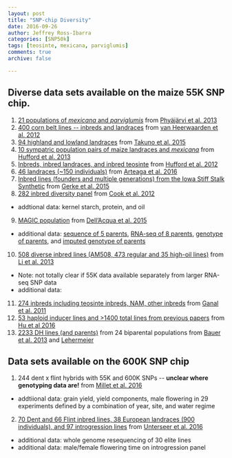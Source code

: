 ```yaml
---
layout: post
title: "SNP-chip Diversity"
date: 2016-09-26
author: Jeffrey Ross-Ibarra
categories: [SNP50k]
tags: [teosinte, mexicana, parviglumis]
comments: true
archive: false

---
```


## Diverse data sets available on the maize 55K SNP chip.

1. [21 populations of *mexicana* and *parviglumis*](http://datadryad.org/resource/doi:10.5061/dryad.8m648) from [Phyäjärvi et al. 2013](http://gbe.oxfordjournals.org/content/5/9/1594.full)
2. [400 corn belt lines -- inbreds and landraces](https://figshare.com/articles/van_Heerwaarden_et_al_2012/757738) from [van Heerwaarden et al. 2012](http://www.pnas.org/content/early/2012/07/12/1209275109.full.pdf#page=1&view=FitH)
3. [94 highland and lowland landraces](http://www.genetics.org/content/200/4/1297) from [Takuno et al. 2015](http://www.genetics.org/content/200/4/1297)
4. [10 sympatric population pairs of maize landraces and *mexicana*](https://figshare.com/articles/Hufford_et_al_2013/766356) from [Hufford et al. 2013](http://www.plosgenetics.org/article/info%3Adoi%2F10.1371%2Fjournal.pgen.1003477)
5. [Inbreds, inbred landraces, and inbred teosinte](https://figshare.com/articles/new_fileset/757736) from [Hufford et al. 2012](http://www.nature.com/ng/journal/v44/n7/full/ng.2309.html)
6. [46 landraces (~150 individuals)](http://datadryad.org/resource/doi:10.5061/dryad.4t20n) from [Arteaga et al. 2016](http://www.ncbi.nlm.nih.gov/pmc/articles/PMC4778591/)
7. [Inbred lines (founders and multiple generations) from the Iowa Stiff Stalk Synthetic](https://figshare.com/articles/Gerke_et_al_Iowa_RRS/1515061) from [Gerke et al. 2015](http://www.genetics.org/content/early/2015/09/18/genetics.115.182410)
8. [282 inbred diversity panel](http://cbsuss05.tc.cornell.edu/hdf5/select.asp) from [Cook et al. 2012](http://media.wix.com/ugd/fe9228_5ca9c5a7f6174a5bb0c85e67dec67dcc.pdf)
  * addtional data: kernel starch, protein, and oil
9. [MAGIC population](http://dx.doi.org/10.6084/m9.figshare.1437449) from [Dell’Acqua et al. 2015](https://genomebiology.biomedcentral.com/articles/10.1186/s13059-015-0716-z) 
  * additional data: [sequence of 5 parents](https://www.ncbi.nlm.nih.gov/bioproject/PRJNA272385/), [RNA-seq of 8 parents](https://www.ebi.ac.uk/arrayexpress/experiments/E-MTAB-3173/), [genotype of parents](http://dx.doi.org/10.6084/m9.figshare.1437453), and [imputed genotype of parents](http://dx.doi.org/10.6084/m9.figshare.1425350)
10. [508 diverse inbred lines (AM508, 473 regular and 35 high-oil lines)](http://www.maizego.org/Resources.html) from [Li et al. 2013](http://www.nature.com/ng/journal/v45/n1/full/ng.2484.html)
  * Note: not totally clear if 55K data available separately from larger RNA-seq SNP data
  * additional data: 
11. [274 inbreds including teosinte inbreds, NAM, other inbreds](http://journals.plos.org/plosone/article/file?type=supplementary&id=info:doi/10.1371/journal.pone.0028334.s009) from [Ganal et al. 2011](http://journals.plos.org/plosone/article?id=10.1371/journal.pone.0028334#s4)
12. [53 haploid inducer lines and >1400 total lines from previous papers](http://www.genetics.org/highwire/filestream/429991/field_highwire_adjunct_files/9/FileS4.zip) from [Hu et al 2016](http://www.genetics.org/content/early/2016/02/18/genetics.115.184234)
13. [2233 DH lines (and parents)](https://www.ncbi.nlm.nih.gov/geo/query/acc.cgi?acc=GSE50558) from 24 biparental populations from [Bauer et al. 2013](https://www.ncbi.nlm.nih.gov/pubmed/24050704) and [Lehermeier](https://www.ncbi.nlm.nih.gov/pubmed/25236445)

## Data sets available on the 600K SNP chip
1. 244 dent x flint hybrids with 55K and 600K SNPs -- **unclear where genotyping data are!** from [Millet et al. 2016](https://www.ncbi.nlm.nih.gov/pmc/articles/PMC5047082/)
  * addtiional data: grain yield, yield components, male flowering in 29 experiments defined by a combination of year, site, and water regime
2. [70 Dent and 66 Flint inbred lines,  38 European landraces (900 individuals), and 97 introgression lines](https://dx.doi.org/10.6084/m9.figshare.3427040.v1) from [Unterseer et al. 2016](https://genomebiology.biomedcentral.com/articles/10.1186/s13059-016-1009-x)
 * additional data: whole genome resequencing of 30 elite lines
 * additional data: male/female flowering time on introgression panel
